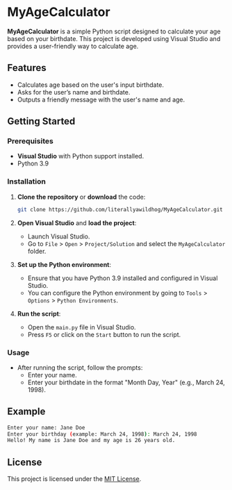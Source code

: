 # MyAgeCalculator

**MyAgeCalculator** is a simple Python script designed to calculate your age based on your birthdate. This project is developed using Visual Studio and provides a user-friendly way to calculate age.

## Features

- Calculates age based on the user's input birthdate.
- Asks for the user’s name and birthdate.
- Outputs a friendly message with the user's name and age.

## Getting Started

### Prerequisites

- **Visual Studio** with Python support installed.
- Python 3.9

### Installation

1. **Clone the repository** or **download** the code:
   ```bash
   git clone https://github.com/literallyawildhog/MyAgeCalculator.git
   ```

2. **Open Visual Studio** and **load the project**:
   - Launch Visual Studio.
   - Go to `File` > `Open` > `Project/Solution` and select the `MyAgeCalculator` folder.

3. **Set up the Python environment**:
   - Ensure that you have Python 3.9 installed and configured in Visual Studio.
   - You can configure the Python environment by going to `Tools` > `Options` > `Python Environments`.

4. **Run the script**:
   - Open the `main.py` file in Visual Studio.
   - Press `F5` or click on the `Start` button to run the script.

### Usage

- After running the script, follow the prompts:
  - Enter your name.
  - Enter your birthdate in the format "Month Day, Year" (e.g., March 24, 1998).

## Example

```bash
Enter your name: Jane Doe
Enter your birthday (example: March 24, 1998): March 24, 1998
Hello! My name is Jane Doe and my age is 26 years old.
```

## License

This project is licensed under the [MIT License](LICENSE).

